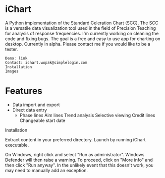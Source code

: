# iChart

A Python implementation of the Standard Celeration Chart (SCC). The SCC is a versatile data visualization tool used in the field of Precision Teaching for analysis of response frequencies. I'm currently working on cleaning the code and fixing bugs. The goal is a free and easy to use app for charting on desktop. Currently in alpha. Please contact me if you would like to be a tester.

    Demo: link
    Contact: ichart.wopak@simplelogin.com
    Installation
    Images

# Features
- Data import and export
- Direct data entry
  - Phase lines
    Aim lines
    Trend analysis
    Selective viewing
    Credit lines
    Changeable start date

Installation

Extract content in your preferred directory. Launch by running iChart executable.

On Windows, right click and select "Run as administrator". Windows Defender will then raise a warning. To proceed, click on "More info" and then click "Run anyway". In the unlikely event that this doesn't work, you may need to manually add an exception.
